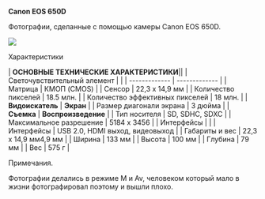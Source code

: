 ﻿**Canon EOS 650D**

Фотографии, сделанные с помощью камеры Canon EOS 650D.

![](camera.png)

Характеристики

| **ОСНОВНЫЕ ТЕХНИЧЕСКИЕ ХАРАКТЕРИСТИКИ**||
| Светочувствительный элемент | |
| ------------- | ------------- |
| Матрица       | КМОП (CMOS)   |
| Сенсор        | 22,3 x 14,9 мм |
| Количество пикселей  | 18.5 млн. |
| Количество эффективных пикселей  | 18 млн. |
| **Видоискатель**  | **Экран** |
| Размер диагонали экрана  | 3 дюйма |
| **Съемка**  | **Воспроизведение** |
| Тип носителя  | SD, SDHC, SDXC |
| Максимальное разрешение  | 5184 x 3456 |
| Интерфейсы  | |
| Интерфейсы  | USB 2.0, HDMI выход, видеовыход |
| Габариты и вес  | 22,3 x 14,9 мм4,9 мм |
| Ширина  | 133 мм |
| Высота  | 100 мм |
| Глубина  | 79 мм |
| Вес  | 575 г |
 

Примечания.

Фотографии делались в режиме M и Av, человеком который мало в жизни фотографировал поэтому и вышли плохо.

